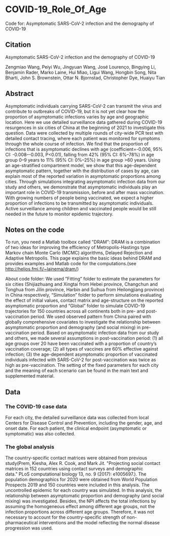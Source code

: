 # COVID-19_Role_Of_Age

Code for: Asymptomatic SARS-CoV-2 infection and the demography of COVID-19

## Citation

Asymptomatic SARS-CoV-2 infection and the demography of COVID-19

Zengmiao Wang, Peiyi Wu, Jingyuan Wang, José Lourenço, Bingying Li, Benjamin Rader, Marko Laine, Hui Miao, Ligui Wang, Hongbin Song, Nita Bharti, John S. Brownstein, Ottar N. Bjornstad, Christopher Dye, Huaiyu Tian

## Abstract

Asymptomatic individuals carrying SARS-CoV-2 can transmit the virus and contribute to outbreaks of COVID-19, but it is not yet clear how the proportion of asymptomatic infections varies by age and geographic location. Here we use detailed surveillance data gathered during COVID-19 resurgences in six cities of China at the beginning of 2021 to investigate this question. Data were collected by multiple rounds of city-wide PCR test with detailed contact tracing, where each patient was monitored for symptoms through the whole course of infection. We find that the proportion of infections that is asymptomatic declines with age (coefficient=-0.006, 95% CI: -0.008–-0.003, P<0.01), falling from 42% (95% CI: 6%–78%) in age group 0–9 years to 11% (95% CI: 0%–25%) in age group >60 years. Using an age-stratified compartment model, we show that this age-dependent asymptomatic pattern, together with the distribution of cases by age, can explain most of the reported variation in asymptomatic proportions among cities. Through simulations integrating asymptomatic infection data from our study and others, we demonstrate that asymptomatic individuals play an important role in COVID-19 transmission, before and after mass vaccination. With growing numbers of people being vaccinated, we expect a higher proportion of infections to be transmitted by asymptomatic individuals. Active surveillance among children and vaccinated people would be still needed in the future to monitor epidemic trajectory.

## Notes on the code

To run, you need a Matlab toolbox called "DRAM": DRAM is a combination of two ideas for improving the efficiency of Metropolis-Hastings type Markov chain Monte Carlo (MCMC) algorithms, Delayed Rejection and Adaptive Metropolis. This page explains the basic ideas behind DRAM and provides examples and Matlab code for the computations.(see http://helios.fmi.fi/~lainema/dram/)

About code folder: We used ”Fitting” folder to estimate the parameters for six cities (Shijiazhuang and Xingtai from Hebei province, Changchun and Tonghua from Jilin province, Harbin and Suihua from Heilongjiang province) in China respectively, “Simulation” folder to perform simulations evaluating the effect of initial values, contact matrix and age-structure on the reported asymptomatic proportion and “Global” folder to simulate COVID-19 trajectories for 150 countries across all continents both in pre- and post-vaccination period. We used observed pattern from China paired with globally comprehensive covariates to investigate the relationship between asymptomatic proportion and demography (and social mixing) in pre-vaccination period. Based on asymptomatic infection data from our study and others, we made several assumptions in post-vaccination period: (1) all age groups over 20 have been vaccinated with a proportion of country’s vaccination coverage; (2) all types of vaccines are 60% effective against infection; (3) the age-dependent asymptomatic proportion of vaccinated individuals infected with SARS-CoV-2 for post-vaccination was twice as high as pre-vaccination. The setting of the fixed parameters for each city and the meaning of each scenario can be found in the main text and supplemented material.

## Data

### The COVID-19 case data

For each city, the detailed surveillance data was collected from local Centers for Disease Control and Prevention, including the gender, age, and onset date. For each patient, the clinical endpoint (asymptomatic or symptomatic) was also collected.

### The global analysis

The country-specific contact matrices were obtained from previous study(Prem, Kiesha, Alex R. Cook, and Mark Jit. "Projecting social contact matrices in 152 countries using contact surveys and demographic data." PLoS computational biology 13, no. 9 (2017): e1005697.). The population demographics for 2020 were obtained from World Population Prospects 2019 and 150 countries were included in this analysis. The uncontrolled epidemic for each country was simulated. In this analysis, the relationship between asymptomatic proportion and demography (and social mixing) was investigated. Besides, the NPI affects the total infections by assuming the homogeneous effect among different age groups, not the infection proportions across different age groups. Therefore, it was not necessary to account for the country-specific strength of non-pharmaceutical interventions and the model reflecting the normal disease progression was used.
